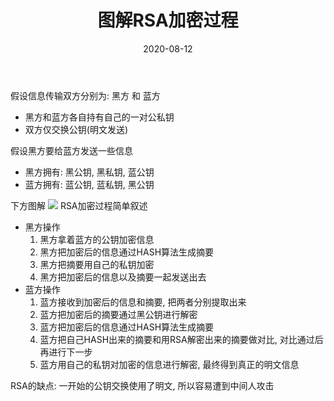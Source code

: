 ﻿---
title: 图解RSA加密过程
date: 2020-08-12
categories:
- Encryption
---
假设信息传输双方分别为: 黑方 和 蓝方
* 黑方和蓝方各自持有自己的一对公私钥
* 双方仅交换公钥(明文发送)

假设黑方要给蓝方发送一些信息
 
 * 黑方拥有: 黑公钥, 黑私钥, 蓝公钥
 * 蓝方拥有: 蓝公钥, 蓝私钥, 黑公钥  

下方图解
![](https://raw.githubusercontent.com/sn0wp3ak/images/main/for-my-blog/%E5%9B%BE%E8%A7%A3RSA%E5%8A%A0%E5%AF%86%E8%BF%87%E7%A8%8B.jpg)
RSA加密过程简单叙述

* 黑方操作
	1. 黑方拿着蓝方的公钥加密信息
	2. 黑方把加密后的信息通过HASH算法生成摘要
	3. 黑方把摘要用自己的私钥加密
	4. 黑方把加密后的信息以及摘要一起发送出去
 * 蓝方操作
	1. 蓝方接收到加密后的信息和摘要, 把两者分别提取出来
	2. 蓝方把加密后的摘要通过黑公钥进行解密
	3. 蓝方把加密后的信息通过HASH算法生成摘要
	4. 蓝方把自己HASH出来的摘要和用RSA解密出来的摘要做对比, 对比通过后再进行下一步
	5. 蓝方用自己的私钥对加密的信息进行解密, 最终得到真正的明文信息


RSA的缺点: 一开始的公钥交换使用了明文, 所以容易遭到中间人攻击


